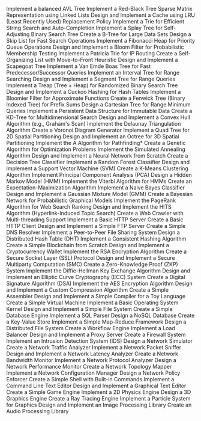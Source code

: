 Implement a balanced AVL Tree
Implement a Red-Black Tree
Sparse Matrix Representation using Linked Lists
Design and Implement a Cache using LRU (Least Recently Used) Replacement Policy
Implement a Trie for Efficient String Search and Auto-Completion
Implement a Splay Tree for Self-Adjusting Binary Search Tree
Create a B-Tree for Large Data Sets
Design a Skip List for Fast Search Operations
Implement a Fibonacci Heap for Priority Queue Operations
Design and Implement a Bloom Filter for Probabilistic Membership Testing
Implement a Patricia Trie for IP Routing
Create a Self-Organizing List with Move-to-Front Heuristic
Design and Implement a Scapegoat Tree
Implement a Van Emde Boas Tree for Fast Predecessor/Successor Queries
Implement an Interval Tree for Range Searching
Design and Implement a Segment Tree for Range Queries
Implement a Treap (Tree + Heap) for Randomized Binary Search Tree
Design and Implement a Cuckoo Hashing for Hash Tables
Implement a Bloomier Filter for Approximate Functions
Create a Fenwick Tree (Binary Indexed Tree) for Prefix Sums
Design a Cartesian Tree for Range Minimum Queries
Implement a Persistent Data Structure for Immutable Data
Create a KD-Tree for Multidimensional Search
Design and Implement a Convex Hull Algorithm (e.g., Graham's Scan)
Implement the Delaunay Triangulation Algorithm
Create a Voronoi Diagram Generator
Implement a Quad Tree for 2D Spatial Partitioning
Design and Implement an Octree for 3D Spatial Partitioning
Implement the A Algorithm for Pathfinding*
Create a Genetic Algorithm for Optimization Problems
Implement the Simulated Annealing Algorithm
Design and Implement a Neural Network from Scratch
Create a Decision Tree Classifier
Implement a Random Forest Classifier
Design and Implement a Support Vector Machine (SVM)
Create a K-Means Clustering Algorithm
Implement Principal Component Analysis (PCA)
Design a Hidden Markov Model (HMM)
Implement the Viterbi Algorithm for HMMs
Create an Expectation-Maximization Algorithm
Implement a Naive Bayes Classifier
Design and Implement a Gaussian Mixture Model (GMM)
Create a Bayesian Network for Probabilistic Graphical Models
Implement the PageRank Algorithm for Web Search Ranking
Design and Implement the HITS Algorithm (Hyperlink-Induced Topic Search)
Create a Web Crawler with Multi-threading Support
Implement a Basic HTTP Server
Create a Basic HTTP Client
Design and Implement a Simple FTP Server
Create a Simple DNS Resolver
Implement a Peer-to-Peer File Sharing System
Design a Distributed Hash Table (DHT)
Implement a Consistent Hashing Algorithm
Create a Simple Blockchain from Scratch
Design and Implement a Cryptocurrency Wallet
Implement the RSA Encryption Algorithm
Create a Secure Socket Layer (SSL) Protocol
Design and Implement a Secure Multiparty Computation (SMC)
Create a Zero-Knowledge Proof (ZKP) System
Implement the Diffie-Hellman Key Exchange Algorithm
Design and Implement an Elliptic Curve Cryptography (ECC) System
Create a Digital Signature Algorithm (DSA)
Implement the AES Encryption Algorithm
Design and Implement a Custom Compression Algorithm
Create a Simple Assembler
Design and Implement a Simple Compiler for a Toy Language
Create a Simple Virtual Machine
Implement a Basic Operating System Kernel
Design and Implement a Simple File System
Create a Simple Database Engine
Implement a SQL Parser
Design a NoSQL Database
Create a Key-Value Store
Implement a Simple Map-Reduce Framework
Design a Distributed File System
Create a Workflow Engine
Implement a Load Balancer
Design and Implement a Proxy Server
Create a Firewall System
Implement an Intrusion Detection System (IDS)
Design a Network Simulator
Create a Network Traffic Analyzer
Implement a Network Packet Sniffer
Design and Implement a Network Latency Analyzer
Create a Network Bandwidth Monitor
Implement a Network Protocol Analyzer
Design a Network Performance Monitor
Create a Network Topology Mapper
Implement a Network Configuration Manager
Design a Network Policy Enforcer
Create a Simple Shell with Built-in Commands
Implement a Command Line Text Editor
Design and Implement a Graphical Text Editor
Create a Simple Game Engine
Implement a 2D Physics Engine
Design a 3D Graphics Engine
Create a Ray Tracing Engine
Implement a Particle System for Graphics
Design and Implement an Image Processing Library
Create an Audio Processing Library